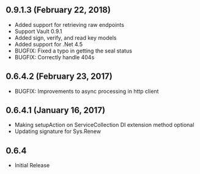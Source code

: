 
## 0.9.1.3 (February 22, 2018)

* Added support for retrieving raw endpoints
* Support Vault 0.9.1
* Added sign, verify, and read key models
* Added support for .Net 4.5
* BUGFIX: Fixed a typo in getting the seal status
* BUGFIX: Correctly handle 404s

## 0.6.4.2 (February 23, 2017)

* BUGFIX: Improvements to async processing in http client 

## 0.6.4.1 (January 16, 2017)

* Making setupAction on ServiceCollection DI extension method optional
* Updating signature for Sys.Renew

## 0.6.4

* Initial Release
